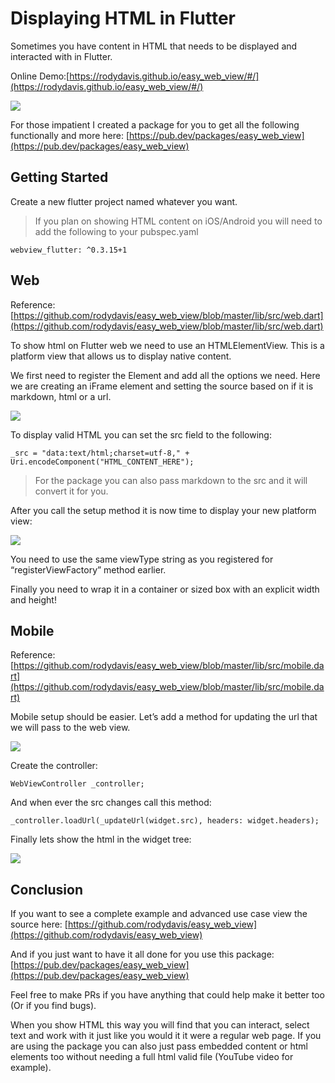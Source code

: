 
# Displaying HTML in Flutter

Sometimes you have content in HTML that needs to be displayed and interacted with in Flutter.

Online Demo:[https://rodydavis.github.io/easy_web_view/#/](https://rodydavis.github.io/easy_web_view/#/)

![](https://cdn-images-1.medium.com/max/4112/1*4vexucSoyjRip7TBQZhkog.png)

For those impatient I created a package for you to get all the following functionally and more here: [https://pub.dev/packages/easy_web_view](https://pub.dev/packages/easy_web_view)

## Getting Started

Create a new flutter project named whatever you want.
> If you plan on showing HTML content on iOS/Android you will need to add the following to your pubspec.yaml

    webview_flutter: ^0.3.15+1

## Web

Reference: [https://github.com/rodydavis/easy_web_view/blob/master/lib/src/web.dart](https://github.com/rodydavis/easy_web_view/blob/master/lib/src/web.dart)

To show html on Flutter web we need to use an HTMLElementView. This is a platform view that allows us to display native content.

We first need to register the Element and add all the options we need. Here we are creating an iFrame element and setting the source based on if it is markdown, html or a url.

![](https://cdn-images-1.medium.com/max/2000/1*NRDDwVIppMFu1MHpPNHYmA.png)

To display valid HTML you can set the src field to the following:

    _src = "data:text/html;charset=utf-8," + Uri.encodeComponent("HTML_CONTENT_HERE");
> For the package you can also pass markdown to the src and it will convert it for you.

After you call the setup method it is now time to display your new platform view:

![](https://cdn-images-1.medium.com/max/2000/1*4YtrCKZYr6e1bCBZ-aoLZg.png)

You need to use the same viewType string as you registered for “registerViewFactory” method earlier.

Finally you need to wrap it in a container or sized box with an explicit width and height!

## Mobile

Reference: [https://github.com/rodydavis/easy_web_view/blob/master/lib/src/mobile.dart](https://github.com/rodydavis/easy_web_view/blob/master/lib/src/mobile.dart)

Mobile setup should be easier. Let’s add a method for updating the url that we will pass to the web view.

![](https://cdn-images-1.medium.com/max/2000/1*6xLbxuNL69Xx6XioN56YWA.png)

Create the controller:

    WebViewController _controller;

And when ever the src changes call this method:

    _controller.loadUrl(_updateUrl(widget.src), headers: widget.headers);

Finally lets show the html in the widget tree:

![](https://cdn-images-1.medium.com/max/2000/1*uvsRUE_sReCOZhsXOLiLaQ.png)

## Conclusion

If you want to see a complete example and advanced use case view the source here: [https://github.com/rodydavis/easy_web_view](https://github.com/rodydavis/easy_web_view)

And if you just want to have it all done for you use this package: [https://pub.dev/packages/easy_web_view](https://pub.dev/packages/easy_web_view)

Feel free to make PRs if you have anything that could help make it better too (Or if you find bugs).

When you show HTML this way you will find that you can interact, select text and work with it just like you would it it were a regular web page. If you are using the package you can also just pass embedded content or html elements too without needing a full html valid file (YouTube video for example).

